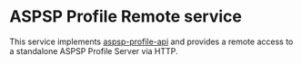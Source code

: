 # ASPSP Profile Remote service
This service implements [aspsp-profile-api](../aspsp-profile-api/README.md) and provides a remote access to a standalone
ASPSP Profile Server via HTTP.
